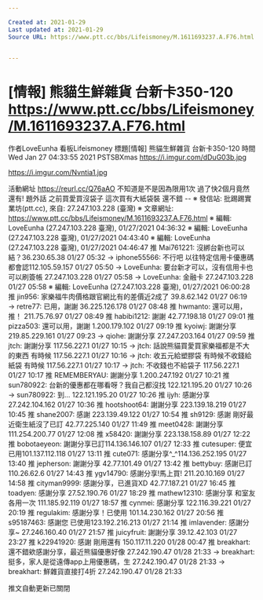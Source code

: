 ```yaml
---

Created at: 2021-01-29
Last updated at: 2021-01-29
Source URL: https://www.ptt.cc/bbs/Lifeismoney/M.1611693237.A.F76.html


---
```


# [情報] 熊貓生鮮雜貨 台新卡350-120 https://www.ptt.cc/bbs/Lifeismoney/M.1611693237.A.F76.html


作者LoveEunha
看板Lifeismoney
標題\[情報\] 熊貓生鮮雜貨 台新卡350-120
時間Wed Jan 27 04:33:55 2021
PSTSBXmas <https://i.imgur.com/dDuG03b.jpg>

<https://i.imgur.com/Nvntia1.jpg>

活動網址 <https://reurl.cc/Q76aAO> 不知道是不是因為限用1次 過了快2個月竟然還有! 題外話 之前買愛買沒袋子 這次買有大紙袋裝 還不錯 -- ※ 發信站: 批踢踢實業坊(ptt.cc), 來自: 27.247.103.228 (臺灣) ※ 文章網址: <https://www.ptt.cc/bbs/Lifeismoney/M.1611693237.A.F76.html> ※ 編輯: LoveEunha (27.247.103.228 臺灣), 01/27/2021 04:36:32 ※ 編輯: LoveEunha (27.247.103.228 臺灣), 01/27/2021 04:43:40 ※ 編輯: LoveEunha (27.247.103.228 臺灣), 01/27/2021 04:46:47
推 Mai761221: 沒綁台新也可以結？36.230.65.38 01/27 05:32
→ iphone55566: 不行吧 以往特定信用卡優惠碼都會認112.105.59.157 01/27 05:50
→ LoveEunha: 要台新才可以，沒有信用卡也可以刷簽帳 27.247.103.228 01/27 05:58
→ LoveEunha: 金融卡 27.247.103.228 01/27 05:58
※ 編輯: LoveEunha (27.247.103.228 臺灣), 01/27/2021 06:00:28
推 jin956: 家樂福牛肉價格跟官網比有的差價近2成了 39.8.62.142 01/27 06:19
→ retre77: 已用，謝謝 36.225.126.178 01/27 08:48
推 hwmanto: 還可以用，推！ 211.75.76.97 01/27 08:49
推 habibi1212: 謝謝 42.77.198.18 01/27 09:01
推 pizza503: 還可以用，謝謝 1.200.179.102 01/27 09:19
推 kyoiwj: 謝謝分享 219.85.229.161 01/27 09:23
→ qiohe: 謝謝分享 27.247.203.164 01/27 09:59
推 jtch: 謝謝分享 117.56.227.1 01/27 10:15
→ jtch: 話說熊貓買愛買家樂福都是不大的東西 有時候 117.56.227.1 01/27 10:16
→ jtch: 收五元給塑膠袋 有時候不收錢給紙袋 有時候 117.56.227.1 01/27 10:17
→ jtch: 不收錢也不給袋子 117.56.227.1 01/27 10:17
推 REMEMBERYAU: 謝謝分享 1.200.247.192 01/27 10:21
推 sun780922: 台新的優惠都在哪看呀？我自己都沒找 122.121.195.20 01/27 10:26
→ sun780922: 到... 122.121.195.20 01/27 10:26
推 ijyh: 感謝分享 27.242.104.162 01/27 10:36
推 hootshoot64: 謝謝分享 223.139.18.219 01/27 10:45
推 shane2007: 感謝 223.139.49.122 01/27 10:54
推 sh9129: 感謝 剛好最近衛生紙沒了已訂 42.77.225.140 01/27 11:49
推 meet0428: 謝謝分享 111.254.200.77 01/27 12:08
推 x58420: 謝謝分享 223.138.158.89 01/27 12:22
推 bobotaeyeon: 謝謝分享已訂114.136.146.107 01/27 12:33
推 cutesuper: 便宜 已用101.137.112.118 01/27 13:11
推 cute071: 感謝分享^\_^114.136.252.195 01/27 13:40
推 jepherson: 謝謝分享 42.77.101.49 01/27 13:42
推 bettybuy: 感謝已訂 110.26.62.6 01/27 14:43
推 ygv14790: 感謝分享!馬上買! 211.20.10.169 01/27 14:58
推 cityman9999: 感謝分享，已進貨XD 42.77.187.21 01/27 16:45
推 toadyen: 感謝分享 27.52.190.76 01/27 18:29
推 mathew12310: 感謝分享 和室友各用一次 111.185.92.119 01/27 18:57
推 cynmei: 感謝分享 122.116.39.221 01/27 20:19
推 regulakim: 感謝分享！已使用 101.14.230.162 01/27 20:56
推 s95187463: 感謝您 已使用123.192.216.213 01/27 21:14
推 imlavender: 感謝分享~ 27.246.160.40 01/27 21:57
推 juicyfruit: 謝謝分享 39.12.42.103 01/27 23:27
推 k22941920: 感謝 剛用還有 150.117.11.220 01/28 00:47
推 breakhart: 還不錯欸感謝分享，最近熊貓優惠好像 27.242.190.47 01/28 21:33
→ breakhart: 挺多，家人是從遠傳app上用優惠碼，生 27.242.190.47 01/28 21:33
→ breakhart: 鮮雜貨直接打4折 27.242.190.47 01/28 21:33

推文自動更新已關閉

